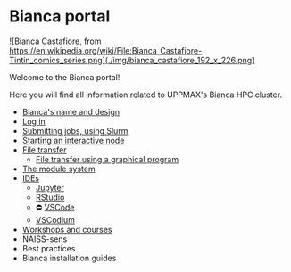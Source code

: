 # Bianca portal

![Bianca Castafiore, from https://en.wikipedia.org/wiki/File:Bianca_Castafiore-Tintin_comics_series.png](./img/bianca_castafiore_192_x_226.png)

Welcome to the Bianca portal!

Here you will find all information related to UPPMAX's Bianca HPC cluster.

- [Bianca's name and design](bianca.md)
- [Log in](../getting_started/login_bianca.md)
- [Submitting jobs, using Slurm](slurm.md)
- [Starting an interactive node](start_interactive_node_on_bianca.md)
- [File transfer](transfer_bianca.md)
    - [File transfer using a graphical program](bianca_file_transfer_using_gui.md)
- [The module system](bianca_modules.md)
- [IDEs](ides_on_bianca.md)
    - [Jupyter](../software/jupyter.md)
    - [RStudio](rstudio_on_bianca.md)
    - :no_entry: [VSCode](vscode_on_bianca.md)
    - [VSCodium](vscodium_on_bianca.md)
- [Workshops and courses](../workshops_courses/workshops_courses.md)
- NAISS-sens
- Best practices
- Bianca installation guides
